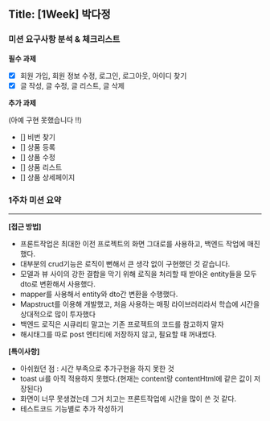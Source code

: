 ## Title: [1Week] 박다정

### 미션 요구사항 분석 & 체크리스트

**필수 과제**

- [x]  회원 가입, 회원 정보 수정, 로그인, 로그아웃, 아이디 찾기
- [x]  글 작성, 글 수정, 글 리스트, 글 삭제

**추가 과제**

(아예 구현 못했습니다 !!)

- []  비번 찾기
- []  상품 등록
- []  상품 수정
- []  상품 리스트
- []  상품 상세페이지

### 1주차 미션 요약

---

**[접근 방법]**

- 프론트작업은 최대한 이전 프로젝트의 화면 그대로를 사용하고, 백엔드 작업에 매진했다.
- 대부분의 crud기능은 로직이 뻔해서 큰 생각 없이 구현했던 것 같습니다.
- 모델과 뷰 사이의 강한 결합을 막기 위해 로직을 처리할 때 받아온 entity들을 모두 dto로 변환해서 사용했다. 
- mapper를 사용해서 entity와 dto간 변환을 수행했다. 
- Mapstruct를 이용해 개발했고, 처음 사용하는 매핑 라이브러리라서 학습에 시간을 상대적으로 많이 투자했다
- 백엔드 로직은 시큐리티 말고는 기존 프로젝트의 코드를 참고하지 말자
- 해시태그를 따로 post 엔티티에 저장하지 않고, 필요할 때 꺼내썼다. 


**[특이사항]**

- 아쉬웠던 점 : 시간 부족으로 추가구현을 하지 못한 것
- toast ui를 아직 적용하지 못했다.(현재는 content랑 contentHtml에 같은 값이 저장된다)
- 화면이 너무 못생겼는데 그거 치고는 프론트작업에 시간을 많이 쓴 것 같다.
- 테스트코드 기능별로 추가 작성하기